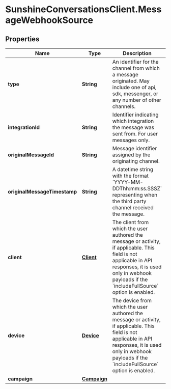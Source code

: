 # SunshineConversationsClient.MessageWebhookSource

## Properties

Name | Type | Description | Notes
------------ | ------------- | ------------- | -------------
**type** | **String** | An identifier for the channel from which a message originated. May include one of api, sdk, messenger, or any number of other channels. | 
**integrationId** | **String** | Identifier indicating which integration the message was sent from. For user messages only. | [optional] 
**originalMessageId** | **String** | Message identifier assigned by the originating channel. | [optional] 
**originalMessageTimestamp** | **String** | A datetime string with the format &#x60;YYYY-MM-DDThh:mm:ss.SSSZ&#x60; representing when the third party channel received the message. | [optional] 
**client** | [**Client**](Client.md) | The client from which the user authored the message or activity, if applicable. This field is not applicable in API responses, it is used only in webhook payloads if the &#x60;includeFullSource&#x60; option is enabled. | [optional] 
**device** | [**Device**](Device.md) | The device from which the user authored the message or activity, if applicable. This field is not applicable in API responses, it is used only in webhook payloads if the &#x60;includeFullSource&#x60; option is enabled. | [optional] 
**campaign** | [**Campaign**](Campaign.md) |  | [optional] 


